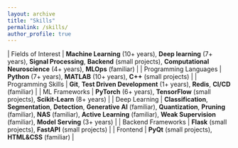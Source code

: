 ```yaml
---
layout: archive
title: "Skills"
permalink: /skills/
author_profile: true
---
```


<style>
    table {
        width: 100%;
        font-size: 20px;
        background-color: $light-gray;
    }

    table tbody tr td:nth-child(1){width:25%;}
    table tbody tr td:nth-child(2){width:75%;}

</style>

| Fields of Interest | **Machine Learning** (10+ years), **Deep learning** (7+ years), **Signal Processing**, **Backend** (small projects), **Computational Neuroscience** (4+ years), **MLOps** (familiar) |
| Programming Languages | **Python** (7+ years), **MATLAB** (10+ years), **C++** (small projects) |
| Programming Skills | **Git**, **Test Driven Development** (1+ years), **Redis**, **CI/CD** (familiar) |
| ML Frameworks | **PyTorch** (6+ years), **TensorFlow** (small projects), **Scikit-Learn** (8+ years) |
| Deep Learning | **Classification**, **Segmentation**, **Detection**, **Generative AI** (familiar), **Quantization**, **Pruning** (familiar), **NAS** (familiar), **Active Learning** (familiar), **Weak Supervision** (familiar), **Model Serving** (3+ years) |
| Backend Frameworks | **Flask** (small projects), **FastAPI** (small projects) |
| Frontend | **PyQt** (small projects), **HTML&CSS** (familiar) |
